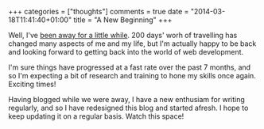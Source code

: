 +++
categories = ["thoughts"]
comments = true
date = "2014-03-18T11:41:40+01:00"
title = "A New Beginning"
+++

Well, I've [been away for a little while](http://200daysaway.tumblr.com). 200 days' worh of travelling has changed many aspects of me and my life, but I'm actually happy to be back and looking forward to getting back into the world of web development.

I'm sure things have progressed at a fast rate over the past 7 months, and so I'm expecting a bit of research and training to hone my skills once again. Exciting times!

Having blogged while we were away, I have a new enthusiam for writing regularly, and so I have redesigned this blog and started afresh. I hope to keep updating it on a regular basis. Watch this space!
